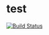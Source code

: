# test
[![Build Status](https://travis-ci.org/miryamGSM/test.svg?branch=master)](https://travis-ci.org/miryamGSM/test)
